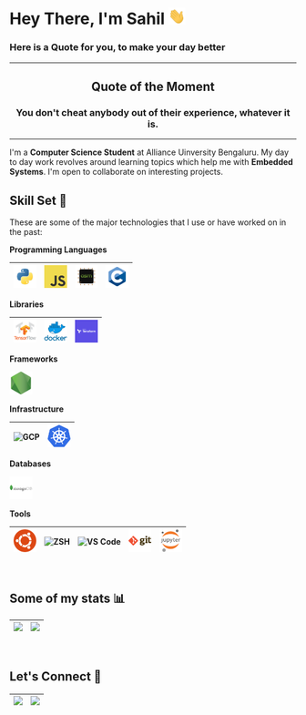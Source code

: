 
<h1>Hey There, I'm Sahil <img  src="https://raw.githubusercontent.com/ABSphreak/ABSphreak/master/gifs/Hi.gif" width="30px"></h1>

### Here is a Quote for you, to make your day better

---

<h2 align='center'>Quote of the Moment</h2>
<h3 quote align='center'>You don't cheat anybody out of their experience, whatever it is.</h3 quote>

---

I'm a **Computer Science Student** at Alliance Uinversity Bengaluru. My day to day work revolves around learning topics which help me with **Embedded Systems**. I'm open to collaborate on interesting projects.

## Skill Set :muscle:

These are some of the major technologies that I use or have worked on in the past:

**Programming Languages**

<img title="Python" alt="Python" width="40px" src="https://raw.githubusercontent.com/github/explore/master/topics/python/python.png" />|<img alt="JS" title="JavaScript" width="40px" src="https://raw.githubusercontent.com/github/explore/master/topics/javascript/javascript.png">|<img alt="Jypescript" title="Jypescript" width="40px" src="https://raw.githubusercontent.com/github/explore/e495457f5ff28c343f9e422f8e3cf80fd3e80890/topics/assembly/assembly.png">|<img title="C" alt="C" width="40px" src="https://raw.githubusercontent.com/github/explore/master/topics/c/c.png">
|--|--|--|--|

**Libraries**

<img title="TensorFlow" alt="TensorFlow" width="40px" src="https://raw.githubusercontent.com/github/explore/master/topics/tensorflow/tensorflow.png">|<img title="Docker" alt="Docker" width="40px" src="https://raw.githubusercontent.com/github/explore/master/topics/docker/docker.png">|<img title="Terraform" alt="Terraform" width="40px" src="https://raw.githubusercontent.com/github/explore/master/topics/terraform/terraform.png">
|--|--|--|

**Frameworks**

<img title="Flask" alt="Flask" width="40px" src="https://raw.githubusercontent.com/github/explore/master/topics/nodejs/nodejs.png">
<!--- |<img title="Django" alt="Django" width="40px" src="https://raw.githubusercontent.com/github/explore/master/topics/django/django.png">|<img title="jQuery" alt="jQuery" width="40px" src="https://raw.githubusercontent.com/github/explore/master/topics/jquery/jquery.png">|<img title="GrahpQL" alt="GraphQL" width="40px" src="https://raw.githubusercontent.com/github/explore/master/topics/graphql/graphql.png">|<img title="Selenium" alt="Selenium" width="40px" src="https://img.icons8.com/color/48/000000/selenium-test-automation.png">--->

**Infrastructure**

<img title="GCP" alt="GCP" width="40px" src="https://avatars.githubusercontent.com/u/2810941?s=200&v=4">|<img title="Kubernetes" alt="Kubernetes" width="40px" src="https://raw.githubusercontent.com/github/explore/main/topics/kubernetes/kubernetes.png">
|--|--|

**Databases**

<img title="MongoDB" alt="MongoDB" width="40px" src="https://raw.githubusercontent.com/github/explore/master/topics/mongodb/mongodb.png">

**Tools**

<img title="Ubuntu" alt="Ubuntu" width="40px" src="https://raw.githubusercontent.com/github/explore/master/topics/ubuntu/ubuntu.png">|<img title="ZSH" alt="ZSH" width="40px" src="https://s3.amazonaws.com/ohmyzsh/oh-my-zsh-logo.png">|<img title="VS Code" alt="VS Code" width="40px" src="https://img.icons8.com/fluent/48/000000/visual-studio-code-2019.png">|<img title="git" alt="git" width="40px" src="https://raw.githubusercontent.com/github/explore/master/topics/git/git.png">|<img title="Jupyter Notebook" alt="Jupyter" width="40px" src="https://raw.githubusercontent.com/github/explore/master/topics/jupyter-notebook/jupyter-notebook.png">
|--|--|--|--|--|
<br>

## Some of my stats :bar_chart:

<img src="https://github-readme-stats.vercel.app/api?username=sahillathwal&show_icons=true&theme=radical&include_all_commits=true">|<a href="https://stackoverflow.com/users/22449505/sahillathwal"><img src="https://github-readme-stackoverflow.vercel.app/?userID=22449505&theme=dark" height="250"></a>
|--|--|

<br>

## Let's Connect :handshake:

<a href="https://www.linkedin.com/in/sahillathwal/"><img src="https://cdn2.iconfinder.com/data/icons/social-media-2285/512/1_Linkedin_unofficial_colored_svg-128.png" width="40"></a>|<a href="https://www.x.com/sahillathwal566/"><img src="https://www.vectorlogo.zone/logos/twitter/twitter-icon.svg" width="40"></a>
|--|--|
